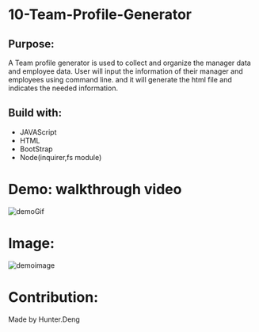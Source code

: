 # 10-Team-Profile-Generator
## Purpose:

A Team profile generator is used to collect and organize the manager data and employee data. User will input the information of their manager and employees using command line. and it will generate the html file and indicates the needed information. 

## Build with:

- JAVAScript
- HTML
- BootStrap
- Node(inquirer,fs module)

# Demo: walkthrough video
![demoGif](https://user-images.githubusercontent.com/82790906/125240240-b38cee80-e29e-11eb-8ed5-64e793f939b5.gif)

# Image:
![demoimage](https://user-images.githubusercontent.com/82790906/125240170-9a843d80-e29e-11eb-9e4e-d8bcd8718696.PNG)

# Contribution:

Made by Hunter.Deng

